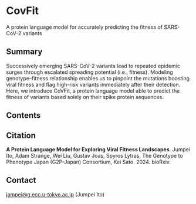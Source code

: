# CovFit
A protein language model for accurately predicting the fitness of SARS-CoV-2 variants

## Summary
Successively emerging SARS-CoV-2 variants lead to repeated epidemic surges through escalated spreading potential (i.e., fitness). Modeling genotype–fitness relationship enables us to pinpoint the mutations boosting viral fitness and flag high-risk variants immediately after their detection. Here, we introduce CoVFit, a protein language model able to predict the fitness of variants based solely on their spike protein sequences.

## Contents

## Citation
**A Protein Language Model for Exploring Viral Fitness Landscapes**. Jumpei Ito, Adam Strange, Wei Liu, Gustav Joas, Spyros Lytras, The Genotype to Phenotype Japan (G2P-Japan) Consortium, Kei Sato. 2024. bioRxiv.

## Contact
jampei@g.ecc.u-tokyo.ac.jp (Jumpei Ito)






